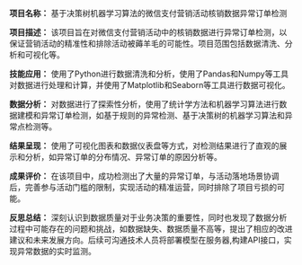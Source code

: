 **项目名称：** 基于决策树机器学习算法的微信支付营销活动核销数据异常订单检测

**项目描述：** 该项目旨在对微信支付营销活动中的核销数据进行异常订单检测，以保证营销活动的精准性和排除活动被薅羊毛的可能性。项目范围包括数据清洗、分析和可视化等。

**技能应用：** 使用了Python进行数据清洗和分析，使用了Pandas和Numpy等工具对数据进行处理和计算，并使用了Matplotlib和Seaborn等工具进行数据可视化。

**数据分析：** 对数据进行了探索性分析，使用了统计学方法和机器学习算法进行数据建模和异常订单检测，如基于规则的异常检测、基于决策树的机器学习算法和异常点检测等。

**结果呈现：** 使用了可视化图表和数据仪表盘等方式，对检测结果进行了直观的展示和分析，如异常订单的分布情况、异常订单的原因分析等。

**成果评价：** 在该项目中，成功检测出了大量的异常订单，与活动落地场景协调后，完善参与活动门槛的限制，实现活动的精准运营，同时排除了项目亏损的可能。

**反思总结：** 深刻认识到数据质量对于业务决策的重要性，同时也发现了数据分析过程中可能存在的问题和挑战，如数据缺失、数据质量不高等，提出了相应的改进建议和未来发展方向。后续可沟通技术人员将部署模型在服务器,构建API接口，实现异常数据的实时监测。